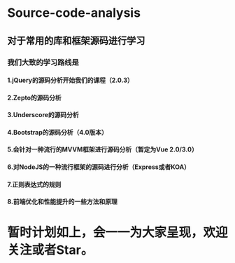 # Source-code-analysis
## 对于常用的库和框架源码进行学习
### 我们大致的学习路线是
#### 1.jQuery的源码分析开始我们的课程（2.0.3）
#### 2.Zepto的源码分析
#### 3.Underscore的源码分析
#### 4.Bootstrap的源码分析（4.0版本）
#### 5.会针对一种流行的MVVM框架进行源码分析（暂定为Vue 2.0/3.0）
#### 6.对NodeJS的一种流行框架的源码进行分析（Express或者KOA）
#### 7.正则表达式的规则
#### 8.前端优化和性能提升的一些方法和原理
# 暂时计划如上，会一一为大家呈现，欢迎关注或者Star。

